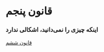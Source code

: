 # قانون پنجم

### اینکه چیزی را نمی‌دانید، اشکالی ندارد

[قانون ششم](https://github.com/mohsn-mirzaei/LearnToCode/blob/main/%D9%82%D9%88%D8%A7%D9%86%DB%8C%D9%86/06-%D9%82%D8%A7%D9%86%D9%88%D9%86%E2%80%8C%D8%B4%D8%B4%D9%85.md)
